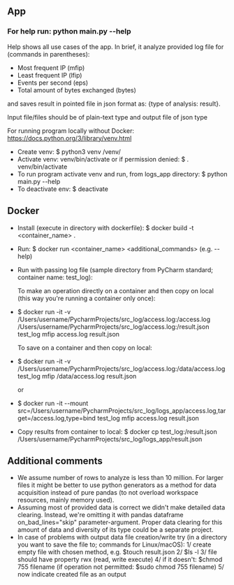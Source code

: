 ## App

### For help run: python main.py --help

Help shows all use cases of the app. In brief, it analyze provided log file for (commands in parentheses):
- Most frequent IP (mfip)
- Least frequent IP (lfip)
- Events per second (eps)
- Total amount of bytes exchanged (bytes)

and saves result in pointed file in json format as: {type of analysis: result}.

Input file/files should be of plain-text type and output file of json type

For running program locally without Docker: 
https://docs.python.org/3/library/venv.html
- Create venv: $ python3 venv /venv/
- Activate venv: venv/bin/activate or if permission denied: $ . venv/bin/activate
- To run program activate venv and run, from logs_app directory: $ python main.py --help
- To deactivate env: $ deactivate

## Docker
- Install (execute in directory with dockerfile): $ docker build -t <container_name> .

- Run: $ docker run <container_name> <additional_commands> (e.g. --help)
- Run with passing log file (sample directory from PyCharm standard; container name: test_log): 

  To make an operation directly on a container and then copy on local (this way you're running a container only once): 
- $ docker run -it -v /Users/username/PycharmProjects/src_log/access.log:/access.log /Users/username/PycharmProjects/src_log/access.log:/result.json test_log mfip access.log result.json

  To save on a container and then copy on local:

- $ docker run -it -v /Users/username/PycharmProjects/src_log/access.log:/data/access.log test_log mfip /data/access.log result.json

    or
- $ docker run -it --mount src=/Users/username/PycharmProjects/src_log/logs_app/access.log,target=/access.log,type=bind test_log mfip access.log result.json
- Copy results from container to local: $ docker cp test_log:/result.json  /Users/username/PycharmProjects/src_log/logs_app/result.json


## Additional comments
- We assume number of rows to analyze is less than 10 million. For larger files it might be better to use python generators as a method for data acquisition instead of pure pandas (to not overload workspace resources, mainly memory used).
- Assuming most of provided data is correct we didn't make detailed data clearing. Instead, we're omitting it with pandas dataframe on_bad_lines="skip" parameter-argument. Proper data clearing for this amount of data and diversity of its type could be a separate project.
- In case of problems with output data file creation/write try (in a directory you want to save the file to; commands for Linux/macOS): 1/ create empty file with chosen method, e.g. $touch result.json 2/ $ls -l 3/ file should have property rwx (read, write execute) 4/ if it doesn't: $chmod 755 filename (if operation not permitted: $sudo chmod 755 filename) 5/ now indicate created file as an output
